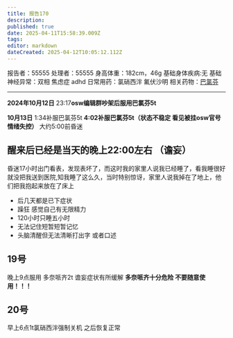 ```yaml
---
title: 报告170
description: 
published: true
date: 2025-04-11T15:58:39.009Z
tags: 
editor: markdown
dateCreated: 2025-04-12T10:05:12.112Z
---
```


报告者：55555
处理者：55555
身高体重：182cm，46g
基础身体疾病:无
基础神经异常：双相 焦虑症 adhd 
日常用药：氯硝西泮 氟伏沙明
相关药物：[巴氯芬](/drug/BCF)

---
**2024年10月12日** 
23:17**osw编辑群吵架后服用巴氯芬5t**

**10月13日**
1:34补服巴氯芬5t
**4:02补服巴氯芬5t（状态不稳定 看见被挂osw官号情绪失控）**
大约5:00前昏迷

醒来后已经是当天的晚上22:00左右 （谵妄）
-
昏迷17小时出门看表，发现表坏了，而这时我的家里人说我已经睡了，看我睡很好就没把我送到医院,知我睡了这么久，当时特别惊讶，家里人说我掉在了地上，他们把我抱起来放在了床上

- 后几天都是已下症状
- 躁狂 感觉自己有无限精力
- 120小时只睡五小时
- 无法记住短暂短暂记忆
- 头脑清醒但无法清晰打出字 或者口述
## 19号
晚上9点服用 多奈哌齐2t
谵妄症状有所缓解
**多奈哌齐十分危险 不要随意使用！！！**
## 20号
早上6点1t氯硝西泮强制关机
之后恢复正常

